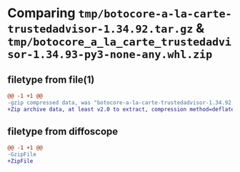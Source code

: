 # Comparing `tmp/botocore-a-la-carte-trustedadvisor-1.34.92.tar.gz` & `tmp/botocore_a_la_carte_trustedadvisor-1.34.93-py3-none-any.whl.zip`

## filetype from file(1)

```diff
@@ -1 +1 @@
-gzip compressed data, was "botocore-a-la-carte-trustedadvisor-1.34.92.tar", last modified: Fri Apr 26 01:01:46 2024, max compression
+Zip archive data, at least v2.0 to extract, compression method=deflate
```

## filetype from diffoscope

```diff
@@ -1 +1 @@
-GzipFile
+ZipFile
```

